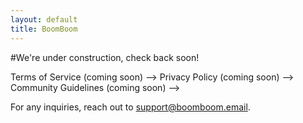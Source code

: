 ```yaml
---
layout: default
title: BoomBoom
---
```


#We're under construction, check back soon!
<!--
# BoomBoom Directory 

### Review our terms and policies:  
-->

<!-- - 📜 <!-- [Terms of Service](./tos) --> Terms of Service  (coming soon) -->
<!-- - 🔒 <!-- [Privacy Policy](./privacy-policy) --> Privacy Policy  (coming soon) -->
<!-- - 🤝 <!-- [Community Guidelines](./community-guidelines) --> Community Guidelines  (coming soon) -->

For any inquiries, reach out to [support@boomboom.email](mailto:support@boomboom.email).
